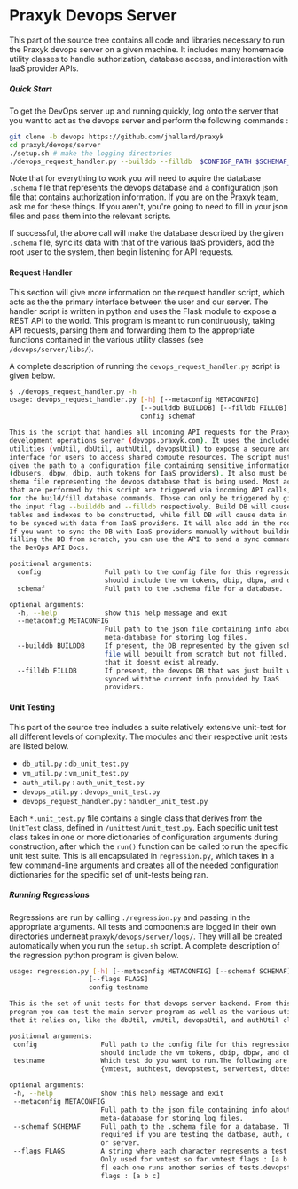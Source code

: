 Praxyk Devops Server
=========================

This part of the source tree contains all code and libraries necessary to run the Praxyk devops server on a given machine. It includes many homemade utility classes to handle authorization, database access, and interaction with IaaS provider APIs.

##### Quick Start
To get the DevOps server up and running quickly, log onto the server that you want to act as the devops server and perform the following commands :
```sh
git clone -b devops https://github.com/jhallard/praxyk
cd praxyk/devops/server
./setup.sh # make the logging directories
./devops_request_handler.py --builddb --filldb  $CONFIGF_PATH $SCHEMAF_PATH # start the api request handler
```
 
 Note that for everything to work you will need to aquire the database `.schema` file that represents the devops database and a configuration json file that contains authorization information. If you are on the Praxyk team, ask me for these things. If you aren't, you're going to need to fill in your json files and pass them into the relevant scripts.
 
 If successful, the above call will make the database described by the given `.schema` file, sync its data with that of the various IaaS providers, add the root user to the system, then begin listening for API requests.
 
 #### Request Handler
 This section will give more information on the request handler script, which acts as the the primary interface between the user and our server. The handler script is written in python and uses the Flask module to expose a REST API to the world. This program is meant to run continuously, taking API requests, parsing them and forwarding them to the appropriate functions contained in the various utility classes (see `/devops/server/libs/`).
 
 A complete description of running the `devops_request_handler.py` script is given below.
```sh
$ ./devops_request_handler.py -h
usage: devops_request_handler.py [-h] [--metaconfig METACONFIG]
                                 [--builddb BUILDDB] [--filldb FILLDB]
                                 config schemaf

This is the script that handles all incoming API requests for the Praxyk
development operations server (devops.praxyk.com). It uses the included
utilities (vmUtil, dbUtil, authUtil, devopsUtil) to expose a secure and simple
interface for users to access shared compute resources. The script must be
given the path to a configuration file containing sensitive information
(dbusers, dbpw, dbip, auth tokens for IaaS providers). It also must be given a
shema file representing the devops database that is being used. Most actions
that are performed by this script are triggered via incoming API calls, except
for the build/fill database commands. Those can only be triggered by giving
the input flag --builddb and --filldb respectively. Build DB will cause the
tables and indexes to be constructed, while fill DB will cause data in the DB
to be synced with data from IaaS providers. It will also add in the root user.
If you want to sync the DB with IaaS providers manually without building and
filling the DB from scratch, you can use the API to send a sync command. See
the DevOps API Docs.

positional arguments:
  config                Full path to the config file for this regression. It
                        should include the vm tokens, dbip, dbpw, and dbuser.
  schemaf               Full path to the .schema file for a database.

optional arguments:
  -h, --help            show this help message and exit
  --metaconfig METACONFIG
                        Full path to the json file containing info about the
                        meta-database for storing log files.
  --builddb BUILDDB     If present, the DB represented by the given schema
                        file will bebuilt from scratch but not filled, given
                        that it doesnt exist already.
  --filldb FILLDB       If present, the devops DB that was just built will be
                        synced withthe current info provided by IaaS
                        providers.
```

 
 #### Unit Testing
 This part of the source tree includes a suite relatively extensive unit-test for all different levels of complexity. The modules and their respective unit tests are listed below.
  * `db_util.py` : `db_unit_test.py`
  * `vm_util.py` : `vm_unit_test.py`
  * `auth_util.py` : `auth_unit_test.py`
  * `devops_util.py` : `devops_unit_test.py`
  * `devops_request_handler.py` : `handler_unit_test.py`

Each `*.unit_test.py` file contains a single class that derives from the `UnitTest` class, defined in `/unittest/unit_test.py`. Each specific unit test class takes in one or more dictionaries of configuration arguments during construction, after which the `run()` function can be called to run the specific unit test suite. This is all encapsulated in `regression.py`, which takes in a few command-line arguments and creates all of the needed configuration dictionaries for the specific set of unit-tests being ran.

 ##### Running Regressions
 Regressions are run by calling `./regression.py` and passing in the appropriate arguments. All tests and components are logged in their own directories underneat `praxyk/devops/server/logs/`. They will all be created automatically when you run the `setup.sh` script.
A complete description of the regression python program is given below.
 ```sh
 usage: regression.py [-h] [--metaconfig METACONFIG] [--schemaf SCHEMAF]
                     [--flags FLAGS]
                     config testname

This is the set of unit tests for that devops server backend. From this
program you can test the main server program as well as the various utilities
that it relies on, like the dbUtil, vmUtil, devopsUtil, and authUtil classes.

positional arguments:
  config                Full path to the config file for this regression. It
                        should include the vm tokens, dbip, dbpw, and dbuser.
  testname              Which test do you want to run.The following are accepted :
                        {vmtest, authtest, devopstest, servertest, dbtest}

optional arguments:
  -h, --help            show this help message and exit
  --metaconfig METACONFIG
                        Full path to the json file containing info about the
                        meta-database for storing log files.
  --schemaf SCHEMAF     Full path to the .schema file for a database. This is
                        required if you are testing the datbase, auth, devops,
                        or server.
  --flags FLAGS         A string where each character represents a test flag.
                        Only used for vmtest so far.vmtest flags : [a b c d e
                        f] each one runs another series of tests.devopstest
                        flags : [a b c]
```

